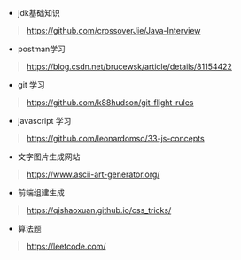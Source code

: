 * jdk基础知识
> https://github.com/crossoverJie/Java-Interview
* postman学习
> https://blog.csdn.net/brucewsk/article/details/81154422
* git 学习
> https://github.com/k88hudson/git-flight-rules
* javascript 学习
> https://github.com/leonardomso/33-js-concepts
* 文字图片生成网站
> https://www.ascii-art-generator.org/
* 前端组建生成
> https://qishaoxuan.github.io/css_tricks/
* 算法题
> https://leetcode.com/
